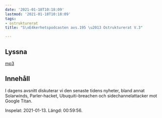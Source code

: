 ```yaml
---
date: '2021-01-18T10:18:09'
lastmod: '2021-01-18T10:18:09'
tags:
- ostrukturerat
title: "S\xE4kerhetspodcasten avs.195 \u2013 Ostrukturerat V.3"

---
```

## Lyssna

[mp3](https://traffic.libsyn.com/secure/sakerhetspodcasten/2021-01-13_Sakerhetspodcasten_ostrukt.mp3)

## Innehåll

I dagens avsnitt diskuterar vi den senaste tidens nyheter, bland annat Solarwinds,
Parler-hacket, Ubuquiti-breachen och sidechannelattacker mot Google Titan.

Inspelat: 2021-01-13. Längd: 00:59:56.

